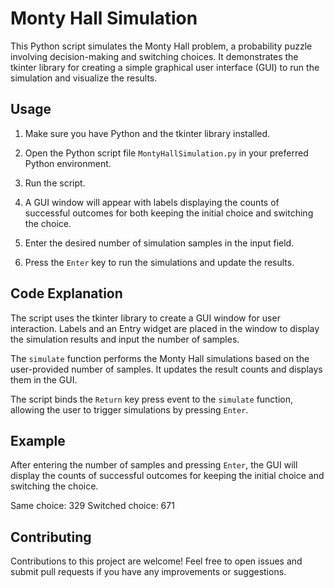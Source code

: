 # Monty Hall Simulation

This Python script simulates the Monty Hall problem, a probability puzzle involving decision-making and switching choices. It demonstrates the tkinter library for creating a simple graphical user interface (GUI) to run the simulation and visualize the results.

## Usage

1. Make sure you have Python and the tkinter library installed.

2. Open the Python script file `MontyHallSimulation.py` in your preferred Python environment.

3. Run the script.

4. A GUI window will appear with labels displaying the counts of successful outcomes for both keeping the initial choice and switching the choice.

5. Enter the desired number of simulation samples in the input field.

6. Press the `Enter` key to run the simulations and update the results.

## Code Explanation

The script uses the tkinter library to create a GUI window for user interaction. Labels and an Entry widget are placed in the window to display the simulation results and input the number of samples.

The `simulate` function performs the Monty Hall simulations based on the user-provided number of samples. It updates the result counts and displays them in the GUI.

The script binds the `Return` key press event to the `simulate` function, allowing the user to trigger simulations by pressing `Enter`.

## Example

After entering the number of samples and pressing `Enter`, the GUI will display the counts of successful outcomes for keeping the initial choice and switching the choice.

Same choice: 329
Switched choice: 671


## Contributing

Contributions to this project are welcome! Feel free to open issues and submit pull requests if you have any improvements or suggestions.
